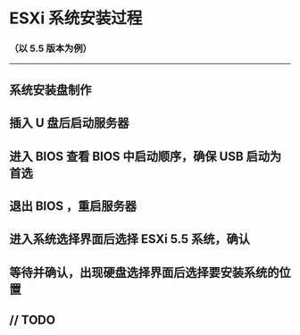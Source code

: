 # ESXi 系统安装过程

### （以 5.5 版本为例）

---

## 系统安装盘制作

## 插入 U 盘后启动服务器

## 进入 BIOS 查看 BIOS 中启动顺序，确保 USB 启动为首选

## 退出 BIOS ，重启服务器

## 进入系统选择界面后选择 ESXi 5.5 系统，确认

## 等待并确认，出现硬盘选择界面后选择要安装系统的位置

## // TODO



